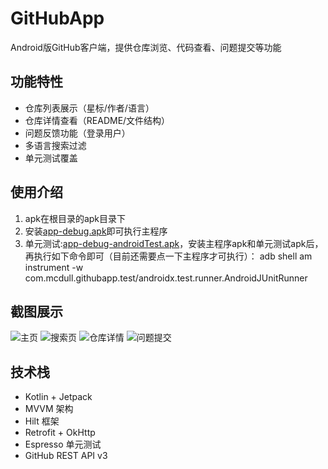 # GitHubApp

Android版GitHub客户端，提供仓库浏览、代码查看、问题提交等功能

## 功能特性
- 仓库列表展示（星标/作者/语言）
- 仓库详情查看（README/文件结构）
- 问题反馈功能（登录用户）
- 多语言搜索过滤
- 单元测试覆盖

## 使用介绍
1. apk在根目录的apk目录下
2. 安装[app-debug.apk](apk/app-debug.apk)即可执行主程序
3. 单元测试:[app-debug-androidTest.apk](apk/app-debug-androidTest.apk)，安装主程序apk和单元测试apk后，再执行如下命令即可（目前还需要点一下主程序才可执行）：
   adb shell am instrument -w com.mcdull.githubapp.test/androidx.test.runner.AndroidJUnitRunner

## 截图展示
![主页](screenshots/home.png)
![搜索页](screenshots/search.png)
![仓库详情](screenshots/repo_detail.png)
![问题提交](screenshots/create_issue.png)

## 技术栈
- Kotlin + Jetpack
- MVVM 架构
- Hilt 框架
- Retrofit + OkHttp
- Espresso 单元测试
- GitHub REST API v3
